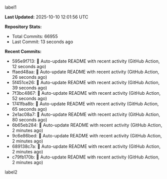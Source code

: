 
label1 
<!-- ACTIVITY_START -->
**Last Updated:** 2025-10-10 12:01:56 UTC

**Repository Stats:**
- Total Commits: 66955
- Last Commit: 13 seconds ago

**Recent Commits:**
- 595e9f713: 🤖 Auto-update README with recent activity (GitHub Action, 12 seconds ago)
- ffaed48aa: 🤖 Auto-update README with recent activity (GitHub Action, 26 seconds ago)
- 5f451ce26: 🤖 Auto-update README with recent activity (GitHub Action, 39 seconds ago)
- 7f3bc4867: 🤖 Auto-update README with recent activity (GitHub Action, 52 seconds ago)
- 1741fba8b: 🤖 Auto-update README with recent activity (GitHub Action, 65 seconds ago)
- 2e1ac08a7: 🤖 Auto-update README with recent activity (GitHub Action, 80 seconds ago)
- 6b65eb284: 🤖 Auto-update README with recent activity (GitHub Action, 2 minutes ago)
- 9c6e86bed: 🤖 Auto-update README with recent activity (GitHub Action, 2 minutes ago)
- 689138c7a: 🤖 Auto-update README with recent activity (GitHub Action, 2 minutes ago)
- c79fb170b: 🤖 Auto-update README with recent activity (GitHub Action, 2 minutes ago)
<!-- ACTIVITY_END -->

label2
